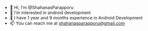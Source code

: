 - 👋 Hi, I’m @ShahanasParapporu
- 👀 I’m interested in android development
- 🌱 I have 1 year and 9 months experience in Android Development
- 📫 You can reach me at shahanasparapporu@gmail.com

